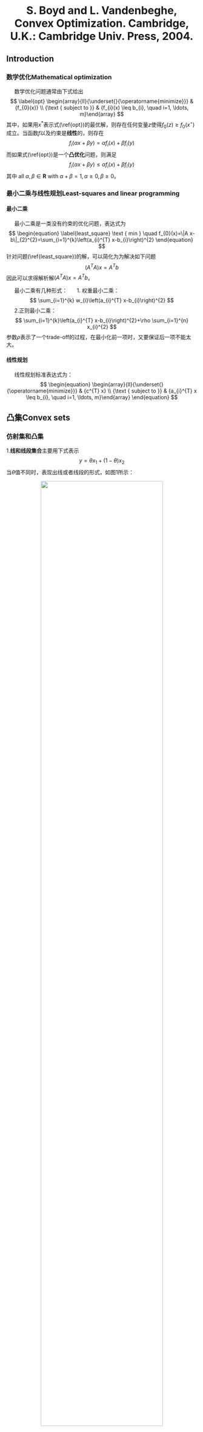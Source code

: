 # <center>S. Boyd and L. Vandenbeghe, Convex Optimization. Cambridge, U.K.: Cambridge Univ. Press, 2004.</center>
## Introduction
### 数学优化Mathematical optimization
&ensp;&ensp;&ensp;数学优化问题通常由下式给出
$$
\label{opt}
\begin{array}{ll}{\underset{}{\operatorname{minimize}}} & {f_{0}(x)} \\ {\text { subject to }} & {f_{i}(x) \leq b_{i}, \quad i=1, \ldots, m}\end{array}
$$
其中，如果用$x^{*}$表示式(\ref{opt})的最优解，则存在任何变量$z$使得$f_{0}(z) \geq f_{0}\left(x^{\star}\right)$成立。当函数$f$以及约束是**线性**的，则存在
$$
f_{i}(\alpha x+\beta y)=\alpha f_{i}(x)+\beta f_{i}(y)
$$
而如果式(\ref{opt})是一个**凸优化**问题，则满足
$$
f_{i}(\alpha x+\beta y) \leq \alpha f_{i}(x)+\beta f_{i}(y)
$$
其中$\text { all } \alpha, \beta \in \mathbf{R} \text { with } \alpha+\beta=1, \alpha \geq 0, \beta \geq 0$。
### 最小二乘与线性规划Least-squares and linear programming
#### 最小二乘
&ensp;&ensp;&ensp;最小二乘是一类没有约束的优化问题，表达式为
$$
\begin{equation}
\label{least_square}
\text { min } \quad f_{0}(x)=\|A x-b\|_{2}^{2}=\sum_{i=1}^{k}\left(a_{i}^{T} x-b_{i}\right)^{2}
\end{equation}
$$
针对问题(\ref{least_square})的解，可以简化为为解决如下问题
$$
\begin{equation}
\left(A^{T} A\right) x=A^{T} b
\end{equation}
$$
因此可以求得解析解$\left(A^{T} A\right) x=A^{T} b$。

&ensp;&ensp;&ensp;最小二乘有几种形式：
&ensp;&ensp;&ensp;1. 权重最小二乘：
$$
\sum_{i=1}^{k} w_{i}\left(a_{i}^{T} x-b_{i}\right)^{2}
$$
&ensp;&ensp;&ensp;2.正则最小二乘：
$$
\sum_{i=1}^{k}\left(a_{i}^{T} x-b_{i}\right)^{2}+\rho \sum_{i=1}^{n} x_{i}^{2}
$$
参数$\rho$表示了一个trade-off的过程，在最小化前一项时，又要保证后一项不能太大。
#### 线性规划
&ensp;&ensp;&ensp;线性规划标准表达式为：
$$
\begin{equation}
\begin{array}{ll}{\underset{}{\operatorname{minimize}}} & {c^{T} x} \\ {\text { subject to }} & {a_{i}^{T} x \leq b_{i}, \quad i=1, \ldots, m}\end{array}
\end{equation}
$$
## 凸集Convex sets
### 仿射集和凸集
1.**线和线段集合**主要用下式表示
$$
\begin{equation}
y=\theta x_{1}+(1-\theta) x_{2}
\end{equation}
$$
当$\theta$值不同时，表现出线或者线段的形式，如图1所示：

<center><img src="./img-ch1/w-图1.png" width=80% height=% /></center>
<center>图1 线与线段集合示意图</center>
2.**仿射集**：如果$C \subseteq \mathbf{R}^{n}$是一个仿射集，则在这个集合内任意点的线集合都属于这个集合，即$x_{1}, \ldots, x_{k} \in C \ and \ \theta_{1}+\cdots+\theta_{k}=1$，则$\theta_{1} x_{1}+\cdots+\theta_{k} x_{k}$。仿射集有如下*性质*：假设$C$是一个仿射集，且$x_{0} \in C$，则集合$V=C-x_{0}=\left\{x-x_{0} | x \in C\right\}$是一个子空间，并且仿射集$C$可以表达成$C=V+x_{0}=\left\{v+x_{0} | v \in V\right\}$，即一个子空间加一个补偿。

<font color="blue">**Remark for 仿射函数：**</font>一般来说，仿射函数指的是最高次数为$1$的多项式函数，当常数项为$0$时退化为线性函数，即$f(x)=A x+b$是一个仿射函数，如果$f$是一个矢量函数，则$f\left(x_{1}, x_{2}, \ldots, x_{n}\right)=A_{1} x_{1}+A_{2} x_{2}+\ldots+A_{n} x_{n}+b$为一个仿射函数

定义$C$的仿射包(affine hull: aff C)：
$$
\begin{equation}
\label{aff}
\operatorname{aff} C=\left\{\theta_{1} x_{1}+\cdots+\theta_{k} x_{k} | x_{1}, \ldots, x_{k} \in C, \theta_{1}+\cdots+\theta_{k}=1\right\}
\end{equation}
$$
仿射包是仿射集中最小的子集。给出一个例子说明什么是**相对内部(relative interior)**，**相对边界(relative boundary)**：
<center><img src="./img-ch1/w-仿射集.png" width=80% height=80% /></center>
<font color="blue">***Remark for 仿射包、开集、闭集、内部、边界、相对内部、相对边界***</font>：
&ensp;&ensp;&ensp;仿射包从式子（\ref{aff}）可知，是各个$x$的组合。
&ensp;&ensp;&ensp;开集指的是不包含边界的集合（如，$1 < x < 2$），闭集指的是包含边界的集合（如，$1 \le x \le 2$）。针对闭集而言，内部就是它的开集；正对开集来说，内部就是它本身。
&ensp;&ensp;&ensp;相对内部以及相对边界是针对仿射包来定义的，即针对某个集合的仿射包，它的内部是什么，它的边界是什么。举个例子：

<center><img src="./img-ch1/w-仿射包.jpg" width=80% height=80% /></center>
3.**凸集**：对于任意属于集合$C$的$x_1$，$x_2$，存在$0 \leq \theta \leq 1$使得$\theta x_{1}+(1-\theta) x_{2} \in C$，则集合$C$是凸集。凸包(Convex hull)为：
$$
\operatorname{conv} C=\left\{\theta_{1} x_{1}+\cdots+\theta_{k} x_{k} | x_{i} \in C, \theta_{i} \geq 0, i=1, \ldots, k, \theta_{1}+\cdots+\theta_{k}=1\right\}
$$

4.**圆锥集**：对于每一个$x \in C \text { and } \theta \geq 0$都有$\theta x \in C$，更特殊的，如果对于任意$x_{1}, x_{2} \in C \text { and } \theta_{1}, \theta_{2} \geq 0$，都有$\theta_{1} x_{1}+\theta_{2} x_{2} \in C$，则集合$C$是一个凸锥。锥包可以表示为：
$$
\left\{\theta_{1} x_{1}+\cdots+\theta_{k} x_{k} | x_{i} \in C, \theta_{i} \geq 0, i=1, \ldots, k\right\}.
$$

### 保持凸性的运算Operations that preserve convexity
1. 交运算
2. 仿射运算、仿射逆运算
3. 乘、加
4. 投影函数(perspective functions)：函数$P$是一个投影函数当$P : \mathbf{R}^{n+1} \rightarrow \mathbf{R}^{n}$，$P(z, t)=z / t$
5. 线性分割：假设$g : \mathbf{R}^{n} \rightarrow \mathbf{R}^{m+1}$是仿射的，即$g(x)=\left[\begin{array}{c}{A} \\ {c^{T}}\end{array}\right] x+\left[\begin{array}{l}{b} \\ {d}\end{array}\right]$，则函数
$$
f(x)=(A x+b) /\left(c^{T} x+d\right), \quad \operatorname{dom} f=\left\{x | c^{T} x+d>0\right\}
$$
是线性分割函数。

### 一般性不等式
感觉没什么用
### 分割面与支撑面
先介绍一个**分割超平面定理**（使用超平面或者仿射函数来分割不相交的凸集）：假设$C$和$D$是两个不相交的凸集，即$C \cap D = \emptyset$。然后存在$a \ne 0$和$b$，使得${a^T}x \le b$对于所有$x \in C$，${a^T}x \ge b$对于所有$x \in D$。换句话说，${a^T}x - b$这一仿射函数在$C$上是非正的，在$D$上是非负的。对于集合$C$和$D$，超平面$\{ x|{a^T}x = b\} $被称为分离超平面，或被称为分离了集合$C$和$D$。当上述等号不存在时，我们称为**严格分离**。

**支撑面**：图片理解如下所示，其实很简单的就可以理解，就是存在一个面，把某一平面“支”起来了。用数学语句表达为：假设$C \subseteq \mathbf{R}^{n}$，以及$x_0$是一个集合中的边界点，如果$a \neq 0$且$a^{T} x \leq a^{T} x_{0}$对于所有$x \in C$都成立，则超平面$\left\{x | a^{T} x=a^{T} x_{0}\right\}$是一个支撑面。
<center><img src="./img-ch1/w-支撑面.jpg" width=80% height=80% /></center>
### 对偶圆锥以及一般性不等式
跳过，书本51

## 凸函数
### 基本性质
1.**定义**：如果$f$的定义域是凸集，如果$x$和$y$属于定义域，且$0 \leq \theta \leq 1$，则函数$f$是凸的，且存在下式：
$$
\begin{equation}
\label{convex_function}
f(\theta x+(1-\theta) y) \leq \theta f(x)+(1-\theta) f(y)
\end{equation}
$$
几何解释如图：
<center><img src="./img-ch1/w-凸函数.jpg" width=80% height=80% /></center>
如果$x \neq y$且$0<\theta<1$，则函数是严格凸，相应的$-f$就是（严格）凹。
2.**判定凸函数的条件**：
&ensp;&ensp;&ensp;**一阶充分条件**：假设$f$在定义域（开域，即不包含边界点，边界点不可导无所谓）内是可导的，则当$f$的定义域是凸的，且对于任何属于其定义域的$x$和$y$满足以下式子时
$$
\begin{equation}
\label{first_order}
f(y) \geq f(x)+\nabla f(x)^{T}(y-x)
\end{equation}
$$
$f$是凸函数，当式（\ref{first_order}）等号不成立时，我们称其为严格凸函数。另一方面式（\ref{first_order}）说明了我们可以利用它的一个值和其导数值来推测全局信息，即：全局欠估计 (global underestimator)（<font color="green">式（\ref{first_order}）用一阶泰勒展开大概估计了$f(y)$</font>）。

&ensp;&ensp;&ensp;**二阶充分条件**：假设$f$在定义域内（开域）二阶可导（twice differentiable），则对于所有在定义域内的$x$，若满足
$$
\begin{equation}
\label{second_order}
\nabla^{2} f(x) \succeq 0
\end{equation}
$$
则$f$是凸函数。

3.范数（norms）、最大值函数（Max function）以及二次线性函数$f(x, y)=x^{2} / y$（Quadratic-over-linear function）是凸函数、几何平均函数$f(x)=\left(\prod_{i=1}^{n} x_{i}\right)^{1 / n}$（Geometric mean）是凹函数。

### 上镜图Epigraph
定义为：
$$
\begin{equation}
\label{Epigraph}
\text { epi } f=\{(x, t) | x \in \operatorname{dom} f, f(x) \leq t\}
\end{equation}
$$
几何解释就是函数上面的所有部分就是上镜图，如图所示：
<center><img src="./img-ch1/w-上镜图.jpg" width=80% height=80% /></center>
### 子级集Sublevel sets 
Sublevel sets的定义如下：
$$
\begin{equation}
\label{Sublevel_sets}
C_{\alpha}=\{x \in \operatorname{dom} f | f(x) \leq \alpha\}
\end{equation}
$$
<font color="blue">***Remark for 上镜图以及子级集***</font>：如果函数是凹的，上述定义也成立，只是不等式符号要变。

### Jensen's 不等式
凸函数的定义（\ref{convex_function}）有时也被称为Jensen's 不等式，且可以拓展为向量形式：
$$
\begin{equation}
\label{convex_vector}
f\left(\theta_{1} x_{1}+\cdots+\theta_{k} x_{k}\right) \leq \theta_{1} f\left(x_{1}\right)+\cdots+\theta_{k} f\left(x_{k}\right)
\end{equation}
$$
拓展为无限形式：
$$
\begin{equation}
\label{convex_infinity}
f\left(\int_{S} p(x) x d x\right) \leq \int_{S} f(x) p(x) d x
\end{equation}
$$
拓展为期望形式：
$$
\begin{equation}
\label{convex_expectations}
f(\mathbf{E} x) \leq \mathbf{E} f(x)
\end{equation}
$$
### 一些常用不等式
<center><img src="./img-ch1/w-常见不等式.jpg" width=100% height=100% /></center>
### 保持凸函数的运算
<details>
<summary style><font color="#006666">几种运算</font>
</summary>
1. 非负权重和：
$$
f=w_{1} f_{1}+\cdots+w_{m} f_{m}
$$
2. 积分：
$$
g(x)=\int_{\mathcal{A}} w(y) f(x, y) dy
$$
其中$w(y) \geq 0$
3. 仿射变换：
$$
g(x)=f(A x+b)
$$
4. 分段最大值（或者最大上界）：
$$ f(x)=\max \left\{f_{1}(x), f_{2}(x)\right\} $$
$$ g(x)=\sup _{y \in \mathcal{A}} f(x, y) $$
5. 复合函数：
$$f(x)=h \circ g=h(g(x)), \quad \text { dom } f=\{x \in \operatorname{dom} g | g(x) \in \operatorname{dom} h\}$$
二阶导数为：
$$
f^{\prime \prime}(x)=h^{\prime \prime}(g(x)) g^{\prime}(x)^{2}+h^{\prime}(g(x)) g^{\prime \prime}(x)
$$
从上述二阶导数可知，如果$g$是凸的，则$g^{\prime \prime} \geq 0$，如果h是凸且不减则$h^{\prime \prime} \geq 0 \text { and } h^{\prime} \geq 0 $，所以$f^{\prime \prime} \geq 0$，即$f$是凸函数。同理可得如下四则：

$
\begin{array}{l}{f \text { is convex if } h \text { is convex and nondecreasing, and } g \text { is convex, }} \\ {f \text { is convex if } h \text { is convex and nonincreasing, and } g \text { is concave, }} \\ {f \text { is concave if } h \text { is concave and nondecreasing, and } g \text { is concave, }} \\ {f \text { is concave if } h \text { is concave and nonincreasing, and } g \text { is convex. }}\end{array}
$

</details>

其中最值得一提的就是：**最小值：**
$$g(x)=\inf _{y \in C} f(x, y)$$

**一个重要的例子就是Schur补：**

给定一个二次函数：
$$
f(x, y)=x^{T} A x+2 x^{T} B y+y^{T} C y
$$
其中$A$和$C$是对称的，则$f$是凸函数。
<details>
<summary style><font color="#006666">证明</font>
</summary>
$f$对$x$的一阶偏导为：
$$
\begin{array}{l}
\frac{{\partial f}}{{\partial x}} = \frac{{\partial {x^T}Ax}}{{\partial x}} + \frac{{\partial 2{x^T}By}}{{\partial x}}\\
 = \frac{{\partial {x^T}}}{{\partial x}}Ax + \frac{{\partial {{({A^T}x)}^T}}}{{\partial x}}x + \frac{{\partial {x^T}}}{{\partial x}}2By\\
 = Ax + {A^T}x + 2By\\
 = 2Ax + 2By
\end{array}
$$
$f$对$y$的一阶偏导为：
$$
\begin{array}{l}
\frac{{\partial f}}{{\partial y}} = \frac{{\partial {y^T}Cy}}{{\partial y}} + \frac{{\partial 2{x^T}By}}{{\partial y}}\\
 = 2Cy + 2xB
\end{array}
$$
$f$对$x$的二阶偏导为：
$$
\frac{{{\partial ^2}f}}{{\partial {x^2}}} = 2A
$$
$f$对$y$的二阶偏导为：
$$
\frac{{{\partial ^2}f}}{{\partial {y^2}}} = 2C
$$
$f$对$x,y$的二阶偏导为：
$$
\frac{{{\partial ^2}f}}{{\partial x\partial y}} = 2B
$$
$f$对$y,x$的二阶偏导为：
$$
\frac{{{\partial ^2}f}}{{\partial y\partial x}} = 2{B^T}
$$
所以$f$的Hessian矩阵为：
$$
H = \left[ {\begin{array}{*{20}{c}}
{2A}&{2B}\\
{2{B^T}}&{2C}
\end{array}} \right]
$$
令Hessian矩阵大于0即可得到函数f是凸的，即得到f是凸的条件为：
$$
\begin{equation}
\label{Hessian}
\left[ {\begin{array}{*{20}{c}}
A&B\\
{{B^T}}&C
\end{array}} \right] \ge 0
\end{equation}
$$
根据Schur补引理：
<center><img src="./img-ch1/w-Schur补.jpg" width=100% height=100% /></center>

可得$H \ge 0 \Leftrightarrow A \ge 0,A - B{C^ + }{B^T} \ge 0$，其中$C^ +$表示伪逆，如果$C$是可逆的，则可以写成$C^{-1}$。
</details>

常见的矩阵求导公式有：
$$\frac{{\partial Ax}}{{\partial x}} = {A^T}$$
$$\frac{{\partial {x^T}A}}{{\partial x}} = A$$

<font color="blue">***Remark for Hessian matrix：***</font>求解Hessian矩阵其实不用这么麻烦，只需要将$f(x,y)$写成向量形式，然后中间的矩阵就是Hessian矩阵，即
$$f(x,y)=\left[ {\begin{array}{*{20}{c}}
{{x^T}}&{{y^T}}
\end{array}} \right]\left[ {\begin{array}{*{20}{c}}
A&B\\
{{B^T}}&C
\end{array}} \right]\left[ {\begin{array}{*{20}{c}}
x\\
y
\end{array}} \right]$$

### 共轭函数The conjugate function
**1. 定义：**
$$f^{*}(y)=\sup _{x \in \operatorname{dom} f}\left(y^{T} x-f(x)\right)$$
几何解释为：
<center><img src="./img-ch1/w-共轭函数.jpg" width=100% height=100% /></center>
<font color="blue">***Remark***</font>：定义的意思其实就是，如何得到$\left(y^{T} x-f(x)\right)$的最大值，如果$f$是可导的，则$\left(y^{T} x-f(x)\right)$对$x$求偏导并令其等于0，求出最大值点再得到最大值即是$f(x)$的共轭函数。

**2. 性质：**
&ensp;&ensp;&ensp;**Fenchel's 不等式**：$f(x)+f^{*}(y) \geq x^{T} y$
&ensp;&ensp;&ensp;**导数**：$f^{*}(y)=x^{* T} \nabla f\left(x^{*}\right)-f\left(x^{*}\right)$
&ensp;&ensp;&ensp;**比例**：$g(x)=a f(x)+b$ 对应 $g^{*}(y)=a f^{*}(y / a)-b$
&ensp;&ensp;&ensp;**复合函数**：$g(x)=f(A x+b)$ 对应 $g^{*}(y)=f^{*}\left(A^{-T} y\right)-b^{T} A^{-T} y$
&ensp;&ensp;&ensp;**求和**：$f(u, v)=f_{1}(u)+f_{2}(v)$ 对应 $f^{*}(w, z)=f_{1}^{*}(w)+f_{2}^{*}(z)$

### 拟凸函数Quasiconvex functions
**1. 定义：**
$$S_{\alpha}=\{x \in \operatorname{dom} f | f(x) \leq \alpha\}$$
几何解释为：
<center><img src="./img-ch1/w-拟凸函数.jpg" width=100% height=100% /></center>
<font color="blue">***Remark***</font>：定义的意思其实就是在某个值的下方，在某一个区间内，这个函数是一个凸函数。

**2. 性质：**
&ensp;&ensp;&ensp;**拟凸函数的判定条件**（也被称为是拟凸函数的Jensen不等式）：
<details>
<summary style><font color="#006666">判定条件 </font>
</summary>
1. 函数$f$是拟凸的，当且仅当它的定义域是凸的，且满足$f(\theta x+(1-\theta) y) \leq \max \{f(x), f(y)\}$，其中$0 \leq \theta \leq 1$。
2. f是不增加或者不减少的。
3. 存在一个点$c$使得在区间$t \leq c$，$f$是不增加的，在$t \geq c$，$f$不减少
几何解释就是两张函数图：
<center><img src="./img-ch1/w-拟凸函数Jensen.jpg" width=100% height=100% /></center>
<center><img src="./img-ch1/w-拟凸函数c.jpg" width=100% height=100% /></center>
</details>

1. 一阶条件（凸函数的一阶条件为（\ref{first_order}））：
$$
\begin{equation}
\label{first_order_quasi}
f(y) \leq f(x) \Longrightarrow \nabla f(x)^{T}(y-x) \leq 0
\end{equation}
$$
2. 二阶条件（凸函数的二阶条件为（\ref{second_order}））：
$$
\begin{equation}
\label{second_order_quasi}
y^{T} \nabla f(x)=0 \Longrightarrow y^{T} \nabla^{2} f(x) y \geq 0
\end{equation}
$$
&ensp;&ensp;&ensp;**保持拟凸的运算**：
<details>
<summary style><font color="#006666">运算</font>
</summary>
&ensp;&ensp;&ensp;非负权重最大值：$f=\max \left\{w_{1} f_{1}, \ldots, w_{m} f_{m}\right\}$
&ensp;&ensp;&ensp;复合函数：$g(x)=f(A x+b)$
&ensp;&ensp;&ensp;最小值：$g(x)=\inf _{y \in C} f(x, y)$
</details>

### Log凹、凸函数Log-concave and log-convex P104-108
### 一般行不等式的凸性Convexity with respect to generalized inequalities P108-P111


## 凸优化问题Chapter4 
### 基本术语Basic terminology：
我们定义如下形式为一个带有约束的优化问题：
$$
\begin{equation}
\label{optimization}
\begin{array}{cl}{\operatorname{minimize}} & {f_{0}(x)} \\ {\text { subject to }} & {f_{i}(x) \leq 0, \quad i=1, \ldots, m} \\ {} & {h_{i}(x)=0, \quad i=1, \ldots, p}\end{array}
\end{equation}
$$
其中，定义域为：
$$
\begin{equation}
\label{optimization_domain}
\mathcal{D}=\bigcap_{i=0}^{m} \operatorname{dom} f_{i} \cap \bigcap_{i=1}^{p} \operatorname{dom} h_{i}
\end{equation}
$$
假设该问题有可行解，则最优解和最优值的定义如下：
$$
\begin{equation}
\label{optimal_point}
X_{\mathrm{opt}}=\left\{x | f_{i}(x) \leq 0, i=1, \ldots, m, h_{i}(x)=0, i=1, \ldots, p, f_{0}(x)=p^{\star}\right\}
\end{equation}
$$

$$
\begin{equation}
\label{optimal_value}
p^{\star}=\inf \left\{f_{0}(x) | f_{i}(x) \leq 0, i=1, \ldots, m, h_{i}(x)=0, i=1, \ldots, p\right\}
\end{equation}
$$
如果有一个可行解$x$满足：
$$
\begin{equation}
\label{suboptimal}
f_{0}(x) \leq p^{\star}+\epsilon
\end{equation}
$$
则称为$\epsilon$次优，用专业术语描述为：
$$
\begin{equation}
\label{suboptimal_formal}
\begin{array}{cl}{\underset{}{\operatorname{minimize}}} & {f_{0}(z)} \\ {\text { subject to }} & {f_{i}(z) \leq 0, \quad i=1, \ldots, m} \\ {} & {h_{i}(z)=0, \quad i=1, \ldots, p} \\ {} & {\|z-x\|_{2} \leq R}\end{array}
\end{equation}
$$
### 等价问题Equivalent problems：





